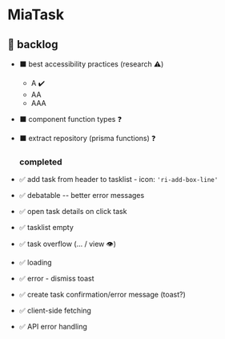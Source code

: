# MiaTask

## 📃 backlog

- ⬛ best accessibility practices (research ⚠️)
  - A ✔️
  - AA
  - AAA
- ⬛ component function types ❓
- ⬛ extract repository (prisma functions) ❓

  ### completed

- ✅ add task from header to tasklist - icon: `'ri-add-box-line'`
- ✅ debatable -- better error messages
- ✅ open task details on click task
- ✅ tasklist empty
- ✅ task overflow (... / view 👁️)
- ✅ loading
- ✅ error - dismiss toast
- ✅ create task confirmation/error message (toast?)
- ✅ client-side fetching
- ✅ API error handling
